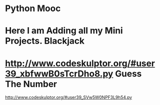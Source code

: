 Python Mooc
==========
Here I am Adding all my Mini Projects. 
Blackjack
===
http://www.codeskulptor.org/#user39_xbfwwB0sTcrDho8.py
Guess The Number
===
http://www.codeskulptor.org/#user39_SVw5W0NPF3L9h54.py
